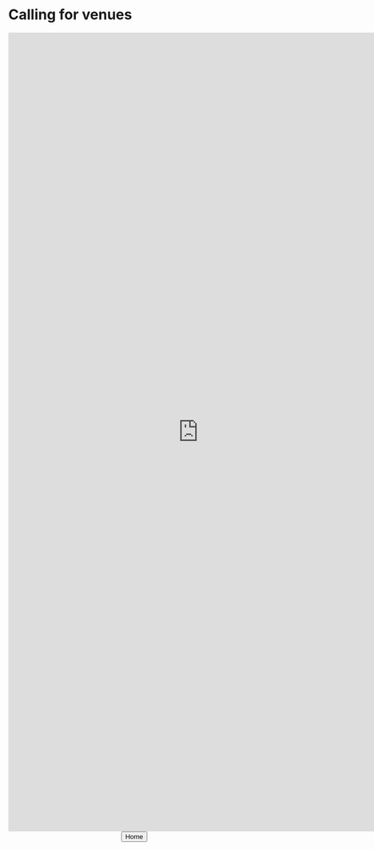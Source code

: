 <h1> Calling for venues </h1>

<iframe src="https://docs.google.com/forms/d/e/1FAIpQLSf32AbHqIXYdiT-5rC-RJd8kwEx3XrDSO0hdBQzYp8h1du0tQ/viewform?embedded=true" width="760px" height="1600px" frameborder="0" marginheight="0" marginwidth="0" scrolling="no">Loading...</iframe>


<html>
  <br />
 <center><a href=".../index.html"><button type="button">Home</button></a></center>
  </html>
